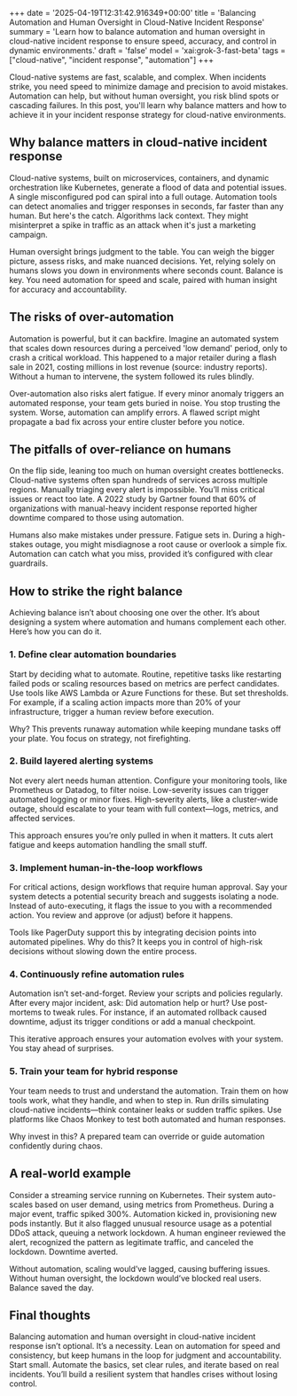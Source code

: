 +++
date = '2025-04-19T12:31:42.916349+00:00'
title = 'Balancing Automation and Human Oversight in Cloud-Native Incident Response'
summary = 'Learn how to balance automation and human oversight in cloud-native incident response to ensure speed, accuracy, and control in dynamic environments.'
draft = 'false'
model = 'xai:grok-3-fast-beta'
tags = ["cloud-native", "incident response", "automation"]
+++

Cloud-native systems are fast, scalable, and complex. When incidents strike, you need speed to minimize damage and precision to avoid mistakes. Automation can help, but without human oversight, you risk blind spots or cascading failures. In this post, you'll learn why balance matters and how to achieve it in your incident response strategy for cloud-native environments.

## Why balance matters in cloud-native incident response

Cloud-native systems, built on microservices, containers, and dynamic orchestration like Kubernetes, generate a flood of data and potential issues. A single misconfigured pod can spiral into a full outage. Automation tools can detect anomalies and trigger responses in seconds, far faster than any human. But here's the catch. Algorithms lack context. They might misinterpret a spike in traffic as an attack when it's just a marketing campaign.

Human oversight brings judgment to the table. You can weigh the bigger picture, assess risks, and make nuanced decisions. Yet, relying solely on humans slows you down in environments where seconds count. Balance is key. You need automation for speed and scale, paired with human insight for accuracy and accountability.

## The risks of over-automation

Automation is powerful, but it can backfire. Imagine an automated system that scales down resources during a perceived 'low demand' period, only to crash a critical workload. This happened to a major retailer during a flash sale in 2021, costing millions in lost revenue (source: industry reports). Without a human to intervene, the system followed its rules blindly.

Over-automation also risks alert fatigue. If every minor anomaly triggers an automated response, your team gets buried in noise. You stop trusting the system. Worse, automation can amplify errors. A flawed script might propagate a bad fix across your entire cluster before you notice.

## The pitfalls of over-reliance on humans

On the flip side, leaning too much on human oversight creates bottlenecks. Cloud-native systems often span hundreds of services across multiple regions. Manually triaging every alert is impossible. You’ll miss critical issues or react too late. A 2022 study by Gartner found that 60% of organizations with manual-heavy incident response reported higher downtime compared to those using automation.

Humans also make mistakes under pressure. Fatigue sets in. During a high-stakes outage, you might misdiagnose a root cause or overlook a simple fix. Automation can catch what you miss, provided it’s configured with clear guardrails.

## How to strike the right balance

Achieving balance isn’t about choosing one over the other. It’s about designing a system where automation and humans complement each other. Here’s how you can do it.

### 1. Define clear automation boundaries
Start by deciding what to automate. Routine, repetitive tasks like restarting failed pods or scaling resources based on metrics are perfect candidates. Use tools like AWS Lambda or Azure Functions for these. But set thresholds. For example, if a scaling action impacts more than 20% of your infrastructure, trigger a human review before execution.

Why? This prevents runaway automation while keeping mundane tasks off your plate. You focus on strategy, not firefighting.

### 2. Build layered alerting systems
Not every alert needs human attention. Configure your monitoring tools, like Prometheus or Datadog, to filter noise. Low-severity issues can trigger automated logging or minor fixes. High-severity alerts, like a cluster-wide outage, should escalate to your team with full context—logs, metrics, and affected services.

This approach ensures you’re only pulled in when it matters. It cuts alert fatigue and keeps automation handling the small stuff.

### 3. Implement human-in-the-loop workflows
For critical actions, design workflows that require human approval. Say your system detects a potential security breach and suggests isolating a node. Instead of auto-executing, it flags the issue to you with a recommended action. You review and approve (or adjust) before it happens.

Tools like PagerDuty support this by integrating decision points into automated pipelines. Why do this? It keeps you in control of high-risk decisions without slowing down the entire process.

### 4. Continuously refine automation rules
Automation isn’t set-and-forget. Review your scripts and policies regularly. After every major incident, ask: Did automation help or hurt? Use post-mortems to tweak rules. For instance, if an automated rollback caused downtime, adjust its trigger conditions or add a manual checkpoint.

This iterative approach ensures your automation evolves with your system. You stay ahead of surprises.

### 5. Train your team for hybrid response
Your team needs to trust and understand the automation. Train them on how tools work, what they handle, and when to step in. Run drills simulating cloud-native incidents—think container leaks or sudden traffic spikes. Use platforms like Chaos Monkey to test both automated and human responses.

Why invest in this? A prepared team can override or guide automation confidently during chaos.

## A real-world example

Consider a streaming service running on Kubernetes. Their system auto-scales based on user demand, using metrics from Prometheus. During a major event, traffic spiked 300%. Automation kicked in, provisioning new pods instantly. But it also flagged unusual resource usage as a potential DDoS attack, queuing a network lockdown. A human engineer reviewed the alert, recognized the pattern as legitimate traffic, and canceled the lockdown. Downtime averted.

Without automation, scaling would’ve lagged, causing buffering issues. Without human oversight, the lockdown would’ve blocked real users. Balance saved the day.

## Final thoughts

Balancing automation and human oversight in cloud-native incident response isn’t optional. It’s a necessity. Lean on automation for speed and consistency, but keep humans in the loop for judgment and accountability. Start small. Automate the basics, set clear rules, and iterate based on real incidents. You’ll build a resilient system that handles crises without losing control.
